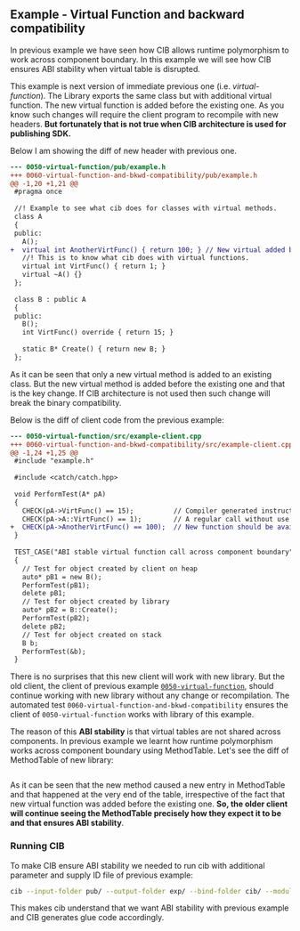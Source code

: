 ## Example - Virtual Function and backward compatibility
In previous example we have seen how CIB allows runtime polymorphism to work across component boundary. In this example we will see how CIB ensures ABI stability when virtual table is disrupted.

This example is next version of immediate previous one (i.e. *virtual-function*). The Library exports the same class but with additional virtual function. The new virtual function is added before the existing one. As you know such changes will require the client program to recompile with new headers. **But fortunately that is not true when CIB architecture is used for publishing SDK.**

Below I am showing the diff of new header with previous one.

```diff
--- 0050-virtual-function/pub/example.h
+++ 0060-virtual-function-and-bkwd-compatibility/pub/example.h
@@ -1,20 +1,21 @@
 #pragma once
 
 //! Example to see what cib does for classes with virtual methods.
 class A
 {
 public:
   A();
+  virtual int AnotherVirtFunc() { return 100; } // New virtual added before existing one.
   //! This is to know what cib does with virtual functions.
   virtual int VirtFunc() { return 1; }
   virtual ~A() {}
 };
 
 class B : public A
 {
 public:
   B();
   int VirtFunc() override { return 15; }
 
   static B* Create() { return new B; }
 };

```

As it can be seen that only a new virtual method is added to an existing class. But the new virtual method is added before the existing one and that is the key change. If CIB architecture is not used then such change will break the binary compatibility.

Below is the diff of client code from the previous example:

```diff
--- 0050-virtual-function/src/example-client.cpp
+++ 0060-virtual-function-and-bkwd-compatibility/src/example-client.cpp
@@ -1,24 +1,25 @@
 #include "example.h"
 
 #include <catch/catch.hpp>
 
 void PerformTest(A* pA)
 {
   CHECK(pA->VirtFunc() == 15);          // Compiler generated instruction will effectively call `pA->B::VirtFunc()`
   CHECK(pA->A::VirtFunc() == 1);        // A regular call without use of virtual table.
+  CHECK(pA->AnotherVirtFunc() == 100);  // New function should be available to newer clients.
 }
 
 TEST_CASE("ABI stable virtual function call across component boundary")
 {
   // Test for object created by client on heap
   auto* pB1 = new B();
   PerformTest(pB1);
   delete pB1;
   // Test for object created by library
   auto* pB2 = B::Create();
   PerformTest(pB2);
   delete pB2;
   // Test for object created on stack
   B b;
   PerformTest(&b);
 }

```

There is no surprises that this new client will work with new library. But the old client, the client of previous example [`0050-virtual-function`](../0050-virtualfunction), should continue working with new library without any change or recompilation. The automated test `0060-virtual-function-and-bkwd-compatibility` ensures the client of `0050-virtual-function` works with library of this example.

The reason of this **ABI stability** is that virtual tables are not shared across components. In previous example we learnt how runtime polymorphism works across component boundary using MethodTable. Let's see the diff of MethodTable of new library:

```diff

```

As it can be seen that the new method caused a new entry in MethodTable and that happened at the very end of the table, irrespective of the fact that new virtual function was added before the existing one. **So, the older client will continue seeing the MethodTable precisely how they expect it to be and that ensures ABI stability**.

### Running CIB
To make CIB ensure ABI stability we needed to run cib with additional parameter and supply ID file of previous example:

```sh
cib --input-folder pub/ --output-folder exp/ --bind-folder cib/ --module Example -c ../0050-virtual-function/cib/__zz_cib_Example-ids.h
```

This makes cib understand that we want ABI stability with previous example and CIB generates glue code accordingly.

